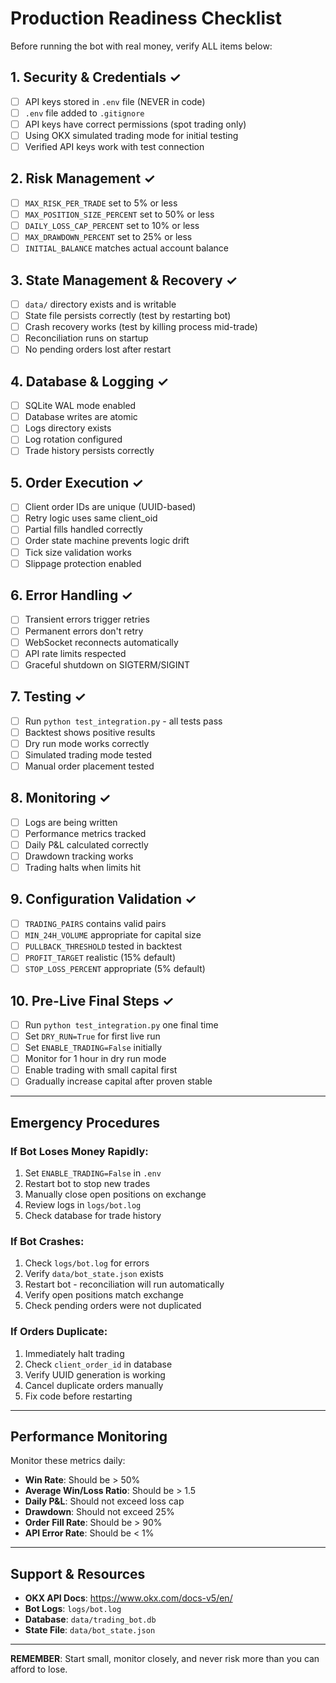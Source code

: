 # Production Readiness Checklist

Before running the bot with real money, verify ALL items below:

## 1. Security & Credentials ✓

- [ ] API keys stored in `.env` file (NEVER in code)
- [ ] `.env` file added to `.gitignore`
- [ ] API keys have correct permissions (spot trading only)
- [ ] Using OKX simulated trading mode for initial testing
- [ ] Verified API keys work with test connection

## 2. Risk Management ✓

- [ ] `MAX_RISK_PER_TRADE` set to 5% or less
- [ ] `MAX_POSITION_SIZE_PERCENT` set to 50% or less
- [ ] `DAILY_LOSS_CAP_PERCENT` set to 10% or less
- [ ] `MAX_DRAWDOWN_PERCENT` set to 25% or less
- [ ] `INITIAL_BALANCE` matches actual account balance

## 3. State Management & Recovery ✓

- [ ] `data/` directory exists and is writable
- [ ] State file persists correctly (test by restarting bot)
- [ ] Crash recovery works (test by killing process mid-trade)
- [ ] Reconciliation runs on startup
- [ ] No pending orders lost after restart

## 4. Database & Logging ✓

- [ ] SQLite WAL mode enabled
- [ ] Database writes are atomic
- [ ] Logs directory exists
- [ ] Log rotation configured
- [ ] Trade history persists correctly

## 5. Order Execution ✓

- [ ] Client order IDs are unique (UUID-based)
- [ ] Retry logic uses same client_oid
- [ ] Partial fills handled correctly
- [ ] Order state machine prevents logic drift
- [ ] Tick size validation works
- [ ] Slippage protection enabled

## 6. Error Handling ✓

- [ ] Transient errors trigger retries
- [ ] Permanent errors don't retry
- [ ] WebSocket reconnects automatically
- [ ] API rate limits respected
- [ ] Graceful shutdown on SIGTERM/SIGINT

## 7. Testing ✓

- [ ] Run `python test_integration.py` - all tests pass
- [ ] Backtest shows positive results
- [ ] Dry run mode works correctly
- [ ] Simulated trading mode tested
- [ ] Manual order placement tested

## 8. Monitoring ✓

- [ ] Logs are being written
- [ ] Performance metrics tracked
- [ ] Daily P&L calculated correctly
- [ ] Drawdown tracking works
- [ ] Trading halts when limits hit

## 9. Configuration Validation ✓

- [ ] `TRADING_PAIRS` contains valid pairs
- [ ] `MIN_24H_VOLUME` appropriate for capital size
- [ ] `PULLBACK_THRESHOLD` tested in backtest
- [ ] `PROFIT_TARGET` realistic (15% default)
- [ ] `STOP_LOSS_PERCENT` appropriate (5% default)

## 10. Pre-Live Final Steps ✓

- [ ] Run `python test_integration.py` one final time
- [ ] Set `DRY_RUN=True` for first live run
- [ ] Set `ENABLE_TRADING=False` initially
- [ ] Monitor for 1 hour in dry run mode
- [ ] Enable trading with small capital first
- [ ] Gradually increase capital after proven stable

---

## Emergency Procedures

### If Bot Loses Money Rapidly:
1. Set `ENABLE_TRADING=False` in `.env`
2. Restart bot to stop new trades
3. Manually close open positions on exchange
4. Review logs in `logs/bot.log`
5. Check database for trade history

### If Bot Crashes:
1. Check `logs/bot.log` for errors
2. Verify `data/bot_state.json` exists
3. Restart bot - reconciliation will run automatically
4. Verify open positions match exchange
5. Check pending orders were not duplicated

### If Orders Duplicate:
1. Immediately halt trading
2. Check `client_order_id` in database
3. Verify UUID generation is working
4. Cancel duplicate orders manually
5. Fix code before restarting

---

## Performance Monitoring

Monitor these metrics daily:

- **Win Rate**: Should be > 50%
- **Average Win/Loss Ratio**: Should be > 1.5
- **Daily P&L**: Should not exceed loss cap
- **Drawdown**: Should not exceed 25%
- **Order Fill Rate**: Should be > 90%
- **API Error Rate**: Should be < 1%

---

## Support & Resources

- **OKX API Docs**: https://www.okx.com/docs-v5/en/
- **Bot Logs**: `logs/bot.log`
- **Database**: `data/trading_bot.db`
- **State File**: `data/bot_state.json`

---

**REMEMBER**: Start small, monitor closely, and never risk more than you can afford to lose.
